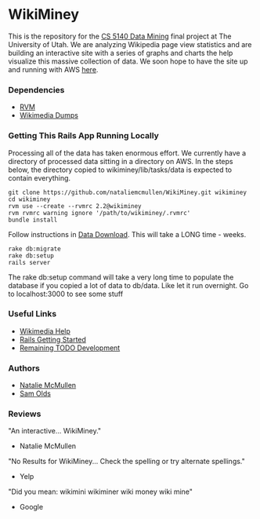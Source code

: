# WikiMiney
This is the repository for the [CS 5140 Data Mining](http://www.cs.utah.edu/~jeffp/teaching/cs5140.html)
final project at The University of Utah. We are analyzing Wikipedia page view statistics and are building
an interactive site with a series of graphs and charts the help visualize this massive collection of
data. We soon hope to have the site up and running with AWS [here](#).


### Dependencies
* [RVM](http://rvm.io)
* [Wikimedia Dumps](http://dumps.wikimedia.org/other/pagecounts-raw)


### Getting This Rails App Running Locally
Processing all of the data has taken enormous effort. We currently have a directory of processed data
sitting in a directory on AWS. In the steps below, the directory copied to wikiminey/lib/tasks/data is
expected to contain everything.

```
git clone https://github.com/nataliemcmullen/WikiMiney.git wikiminey
cd wikiminey
rvm use --create --rvmrc 2.2@wikiminey
rvm rvmrc warning ignore '/path/to/wikiminey/.rvmrc'
bundle install
```

Follow instructions in [Data Download](DATA_DL.md). This will take a LONG time - weeks.

```
rake db:migrate
rake db:setup
rails server
```

The rake db:setup command will take a very long time to populate the database if you copied a lot of data
to db/data. Like let it run overnight.
Go to localhost:3000 to see some stuff


### Useful Links
* [Wikimedia Help](http://wikitech.wikimedia.org/wiki/Analytics/Data/Pagecounts-raw)
* [Rails Getting Started](http://guides.rubyonrails.org/getting_started.html)
* [Remaining TODO Development](TODO.md)


### Authors
* [Natalie McMullen](http://github.com/nataliemcmullen)
* [Sam Olds](http://github.com/samolds)


### Reviews
"An interactive... WikiMiney."
* Natalie McMullen

"No Results for WikiMiney... Check the spelling or try alternate spellings."
* Yelp

"Did you mean:  wikimini   wikiminer   wiki money   wiki mine"
* Google
